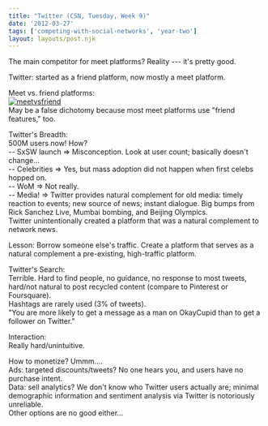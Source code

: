 ```yaml
---
title: "Twitter (CSN, Tuesday, Week 9)"
date: '2012-03-27'
tags: ['competing-with-social-networks', 'year-two']
layout: layouts/post.njk
---
```


The main competitor for meet platforms? Reality --- it's pretty good.

Twitter: started as a friend platform, now mostly a meet platform.

Meet vs. friend platforms:\
[![](../../img/meetvsfriend-1024x606.jpg "meetvsfriend")](../../img/meetvsfriend.jpg)\
May be a false dichotomy because most meet platforms use "friend features," too.

Twitter's Breadth:\
500M users now! How?\
-- SxSW launch => Misconception. Look at user count; basically doesn't change...\
-- Celebrities => Yes, but mass adoption did not happen when first celebs hopped on.\
-- WoM => Not really.\
-- Media! => Twitter provides natural complement for old media: timely reaction to events; new source of news; instant dialogue. Big bumps from Rick Sanchez Live, Mumbai bombing, and Beijing Olympics.\
Twitter unintentionally created a platform that was a natural complement to network news.

Lesson: Borrow someone else's traffic. Create a platform that serves as a natural complement a pre-existing, high-traffic platform.

Twitter's Search:\
Terrible. Hard to find people, no guidance, no response to most tweets, hard/not natural to post recycled content (compare to Pinterest or Foursquare).\
Hashtags are rarely used (3% of tweets).\
"You are more likely to get a message as a man on OkayCupid than to get a follower on Twitter."

Interaction:\
Really hard/unintuitive.

How to monetize? Ummm....\
Ads: targeted discounts/tweets? No one hears you, and users have no purchase intent.\
Data: sell analytics? We don't know who Twitter users actually are; minimal demographic information and sentiment analysis via Twitter is notoriously unreliable.\
Other options are no good either...
